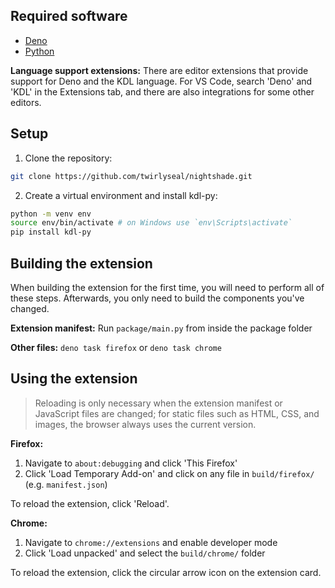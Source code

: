 ## Required software
- [Deno](https://deno.com/)
- [Python](https://www.python.org/)

**Language support extensions:**
There are editor extensions that provide support for Deno and the KDL language. For VS Code, search 'Deno' and 'KDL' in the Extensions tab, and there are also integrations for some other editors.

## Setup
1. Clone the repository:
```zsh
git clone https://github.com/twirlyseal/nightshade.git
```

2. Create a virtual environment and install kdl-py:
```zsh
python -m venv env
source env/bin/activate # on Windows use `env\Scripts\activate`
pip install kdl-py
```

## Building the extension
When building the extension for the first time, you will need to perform all of these steps. Afterwards, you only need to build the components you've changed.

**Extension manifest:** Run `package/main.py` from inside the package folder

**Other files:** `deno task firefox` or `deno task chrome`

## Using the extension
> Reloading is only necessary when the extension manifest or JavaScript files are changed; for static files such as HTML, CSS, and images, the browser always uses the current version.

**Firefox:**
1. Navigate to `about:debugging` and click 'This Firefox'
2. Click 'Load Temporary Add-on' and click on any file in `build/firefox/` (e.g. `manifest.json`)

To reload the extension, click 'Reload'.

**Chrome:**
1. Navigate to `chrome://extensions` and enable developer mode
2. Click 'Load unpacked' and select the `build/chrome/` folder

To reload the extension, click the circular arrow icon on the extension card.

